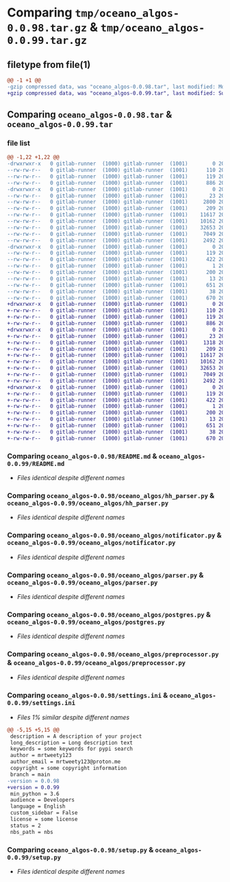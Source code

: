 # Comparing `tmp/oceano_algos-0.0.98.tar.gz` & `tmp/oceano_algos-0.0.99.tar.gz`

## filetype from file(1)

```diff
@@ -1 +1 @@
-gzip compressed data, was "oceano_algos-0.0.98.tar", last modified: Mon Apr 10 08:47:52 2023, max compression
+gzip compressed data, was "oceano_algos-0.0.99.tar", last modified: Sun Apr 23 10:20:58 2023, max compression
```

## Comparing `oceano_algos-0.0.98.tar` & `oceano_algos-0.0.99.tar`

### file list

```diff
@@ -1,22 +1,22 @@
-drwxrwxr-x   0 gitlab-runner  (1000) gitlab-runner  (1001)        0 2023-04-10 08:47:52.150232 oceano_algos-0.0.98/
--rw-rw-r--   0 gitlab-runner  (1000) gitlab-runner  (1001)      110 2023-01-17 20:50:26.000000 oceano_algos-0.0.98/MANIFEST.in
--rw-rw-r--   0 gitlab-runner  (1000) gitlab-runner  (1001)      119 2023-04-10 08:47:52.150232 oceano_algos-0.0.98/PKG-INFO
--rw-rw-r--   0 gitlab-runner  (1000) gitlab-runner  (1001)      886 2023-01-22 15:00:56.000000 oceano_algos-0.0.98/README.md
-drwxrwxr-x   0 gitlab-runner  (1000) gitlab-runner  (1001)        0 2023-04-10 08:47:52.150232 oceano_algos-0.0.98/oceano_algos/
--rw-rw-r--   0 gitlab-runner  (1000) gitlab-runner  (1001)       23 2023-04-10 08:47:46.000000 oceano_algos-0.0.98/oceano_algos/__init__.py
--rw-rw-r--   0 gitlab-runner  (1000) gitlab-runner  (1001)     2800 2023-04-10 08:47:46.000000 oceano_algos-0.0.98/oceano_algos/_nbdev.py
--rw-rw-r--   0 gitlab-runner  (1000) gitlab-runner  (1001)      209 2023-04-10 08:47:46.000000 oceano_algos-0.0.98/oceano_algos/core.py
--rw-rw-r--   0 gitlab-runner  (1000) gitlab-runner  (1001)    11617 2023-04-10 08:47:46.000000 oceano_algos-0.0.98/oceano_algos/hh_parser.py
--rw-rw-r--   0 gitlab-runner  (1000) gitlab-runner  (1001)    10162 2023-04-10 08:47:46.000000 oceano_algos-0.0.98/oceano_algos/notificator.py
--rw-rw-r--   0 gitlab-runner  (1000) gitlab-runner  (1001)    32653 2023-04-10 08:47:46.000000 oceano_algos-0.0.98/oceano_algos/parser.py
--rw-rw-r--   0 gitlab-runner  (1000) gitlab-runner  (1001)     7049 2023-04-10 08:47:46.000000 oceano_algos-0.0.98/oceano_algos/postgres.py
--rw-rw-r--   0 gitlab-runner  (1000) gitlab-runner  (1001)     2492 2023-04-10 08:47:46.000000 oceano_algos-0.0.98/oceano_algos/preprocessor.py
-drwxrwxr-x   0 gitlab-runner  (1000) gitlab-runner  (1001)        0 2023-04-10 08:47:52.150232 oceano_algos-0.0.98/oceano_algos.egg-info/
--rw-rw-r--   0 gitlab-runner  (1000) gitlab-runner  (1001)      119 2023-04-10 08:47:52.000000 oceano_algos-0.0.98/oceano_algos.egg-info/PKG-INFO
--rw-rw-r--   0 gitlab-runner  (1000) gitlab-runner  (1001)      422 2023-04-10 08:47:52.000000 oceano_algos-0.0.98/oceano_algos.egg-info/SOURCES.txt
--rw-rw-r--   0 gitlab-runner  (1000) gitlab-runner  (1001)        1 2023-04-10 08:47:52.000000 oceano_algos-0.0.98/oceano_algos.egg-info/dependency_links.txt
--rw-rw-r--   0 gitlab-runner  (1000) gitlab-runner  (1001)      200 2023-04-10 08:47:52.000000 oceano_algos-0.0.98/oceano_algos.egg-info/requires.txt
--rw-rw-r--   0 gitlab-runner  (1000) gitlab-runner  (1001)       13 2023-04-10 08:47:52.000000 oceano_algos-0.0.98/oceano_algos.egg-info/top_level.txt
--rw-rw-r--   0 gitlab-runner  (1000) gitlab-runner  (1001)      651 2023-04-10 08:44:41.000000 oceano_algos-0.0.98/settings.ini
--rw-rw-r--   0 gitlab-runner  (1000) gitlab-runner  (1001)       38 2023-04-10 08:47:52.150232 oceano_algos-0.0.98/setup.cfg
--rw-rw-r--   0 gitlab-runner  (1000) gitlab-runner  (1001)      670 2023-04-10 08:47:47.000000 oceano_algos-0.0.98/setup.py
+drwxrwxr-x   0 gitlab-runner  (1000) gitlab-runner  (1001)        0 2023-04-23 10:20:58.582902 oceano_algos-0.0.99/
+-rw-rw-r--   0 gitlab-runner  (1000) gitlab-runner  (1001)      110 2023-01-17 20:50:26.000000 oceano_algos-0.0.99/MANIFEST.in
+-rw-rw-r--   0 gitlab-runner  (1000) gitlab-runner  (1001)      119 2023-04-23 10:20:58.582902 oceano_algos-0.0.99/PKG-INFO
+-rw-rw-r--   0 gitlab-runner  (1000) gitlab-runner  (1001)      886 2023-01-22 15:00:56.000000 oceano_algos-0.0.99/README.md
+drwxrwxr-x   0 gitlab-runner  (1000) gitlab-runner  (1001)        0 2023-04-23 10:20:58.582902 oceano_algos-0.0.99/oceano_algos/
+-rw-rw-r--   0 gitlab-runner  (1000) gitlab-runner  (1001)       23 2023-04-23 10:20:51.000000 oceano_algos-0.0.99/oceano_algos/__init__.py
+-rw-rw-r--   0 gitlab-runner  (1000) gitlab-runner  (1001)     1318 2023-04-23 10:20:51.000000 oceano_algos-0.0.99/oceano_algos/_nbdev.py
+-rw-rw-r--   0 gitlab-runner  (1000) gitlab-runner  (1001)      209 2023-04-23 10:20:51.000000 oceano_algos-0.0.99/oceano_algos/core.py
+-rw-rw-r--   0 gitlab-runner  (1000) gitlab-runner  (1001)    11617 2023-04-23 10:20:51.000000 oceano_algos-0.0.99/oceano_algos/hh_parser.py
+-rw-rw-r--   0 gitlab-runner  (1000) gitlab-runner  (1001)    10162 2023-04-23 10:20:51.000000 oceano_algos-0.0.99/oceano_algos/notificator.py
+-rw-rw-r--   0 gitlab-runner  (1000) gitlab-runner  (1001)    32653 2023-04-23 10:20:51.000000 oceano_algos-0.0.99/oceano_algos/parser.py
+-rw-rw-r--   0 gitlab-runner  (1000) gitlab-runner  (1001)     7049 2023-04-23 10:20:51.000000 oceano_algos-0.0.99/oceano_algos/postgres.py
+-rw-rw-r--   0 gitlab-runner  (1000) gitlab-runner  (1001)     2492 2023-04-23 10:20:51.000000 oceano_algos-0.0.99/oceano_algos/preprocessor.py
+drwxrwxr-x   0 gitlab-runner  (1000) gitlab-runner  (1001)        0 2023-04-23 10:20:58.582902 oceano_algos-0.0.99/oceano_algos.egg-info/
+-rw-rw-r--   0 gitlab-runner  (1000) gitlab-runner  (1001)      119 2023-04-23 10:20:58.000000 oceano_algos-0.0.99/oceano_algos.egg-info/PKG-INFO
+-rw-rw-r--   0 gitlab-runner  (1000) gitlab-runner  (1001)      422 2023-04-23 10:20:58.000000 oceano_algos-0.0.99/oceano_algos.egg-info/SOURCES.txt
+-rw-rw-r--   0 gitlab-runner  (1000) gitlab-runner  (1001)        1 2023-04-23 10:20:58.000000 oceano_algos-0.0.99/oceano_algos.egg-info/dependency_links.txt
+-rw-rw-r--   0 gitlab-runner  (1000) gitlab-runner  (1001)      200 2023-04-23 10:20:58.000000 oceano_algos-0.0.99/oceano_algos.egg-info/requires.txt
+-rw-rw-r--   0 gitlab-runner  (1000) gitlab-runner  (1001)       13 2023-04-23 10:20:58.000000 oceano_algos-0.0.99/oceano_algos.egg-info/top_level.txt
+-rw-rw-r--   0 gitlab-runner  (1000) gitlab-runner  (1001)      651 2023-04-23 10:19:36.000000 oceano_algos-0.0.99/settings.ini
+-rw-rw-r--   0 gitlab-runner  (1000) gitlab-runner  (1001)       38 2023-04-23 10:20:58.582902 oceano_algos-0.0.99/setup.cfg
+-rw-rw-r--   0 gitlab-runner  (1000) gitlab-runner  (1001)      670 2023-04-23 10:20:53.000000 oceano_algos-0.0.99/setup.py
```

### Comparing `oceano_algos-0.0.98/README.md` & `oceano_algos-0.0.99/README.md`

 * *Files identical despite different names*

### Comparing `oceano_algos-0.0.98/oceano_algos/hh_parser.py` & `oceano_algos-0.0.99/oceano_algos/hh_parser.py`

 * *Files identical despite different names*

### Comparing `oceano_algos-0.0.98/oceano_algos/notificator.py` & `oceano_algos-0.0.99/oceano_algos/notificator.py`

 * *Files identical despite different names*

### Comparing `oceano_algos-0.0.98/oceano_algos/parser.py` & `oceano_algos-0.0.99/oceano_algos/parser.py`

 * *Files identical despite different names*

### Comparing `oceano_algos-0.0.98/oceano_algos/postgres.py` & `oceano_algos-0.0.99/oceano_algos/postgres.py`

 * *Files identical despite different names*

### Comparing `oceano_algos-0.0.98/oceano_algos/preprocessor.py` & `oceano_algos-0.0.99/oceano_algos/preprocessor.py`

 * *Files identical despite different names*

### Comparing `oceano_algos-0.0.98/settings.ini` & `oceano_algos-0.0.99/settings.ini`

 * *Files 1% similar despite different names*

```diff
@@ -5,15 +5,15 @@
 description = A description of your project
 long_description = Long description text
 keywords = some keywords for pypi search
 author = mrtweety123
 author_email = mrtweety123@proton.me
 copyright = some copyright information
 branch = main
-version = 0.0.98
+version = 0.0.99
 min_python = 3.6
 audience = Developers
 language = English
 custom_sidebar = False
 license = some license
 status = 2
 nbs_path = nbs
```

### Comparing `oceano_algos-0.0.98/setup.py` & `oceano_algos-0.0.99/setup.py`

 * *Files identical despite different names*

